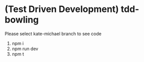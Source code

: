 # (Test Driven Development) tdd-bowling

Please select kate-michael branch to see code

1. npm i
2. npm run dev
3. npm t
